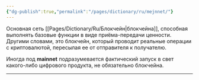 ```yaml
---
{"dg-publish":true,"permalink":"/pages/dictionary/ru/mejnnet/"}
---
```



Основная сеть [[Pages/Dictionary/Ru/Блокчейн\|блокчейна]], способная выполнять базовые функции в виде приёма-передачи ценности.  
Другими словами, это блокчейн, который проводит реальные операции с криптовалютой, пересылая ее от отправителя к получателю.

Иногда под **mainnet** подразумевается фактический запуск в свет какого-либо цифрового продукта, не обязательно блокчейна.

---
